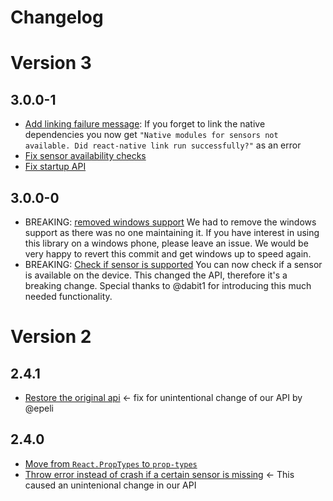 # Changelog

# Version 3

## 3.0.0-1

* [Add linking failure message](https://github.com/react-native-sensors/react-native-sensors/pull/61): If you forget to link the native dependencies you now get `"Native modules for sensors not available. Did react-native link run successfully?"` as an error
* [Fix sensor availability checks](https://github.com/react-native-sensors/react-native-sensors/pull/60)
* [Fix startup API](https://github.com/react-native-sensors/react-native-sensors/pull/56)

## 3.0.0-0

* BREAKING: [removed windows support](https://github.com/react-native-sensors/react-native-sensors/commit/2c347ae93db97274f14f8d2b3fb15daf72c6eebe) We had to remove the windows support as there was no one maintaining it. If you have interest in using this library on a windows phone, please leave an issue. We would be very happy to revert this commit and get windows up to speed again.
* BREAKING: [Check if sensor is supported](https://github.com/react-native-sensors/react-native-sensors/issues/28) You can now check if a sensor is available on the device. This changed the API, therefore it's a breaking change. Special thanks to @dabit1 for introducing this much needed functionality.

# Version 2

## 2.4.1

* [Restore the original api](https://github.com/react-native-sensors/react-native-sensors/pull/36) <- fix for unintentional change of our API by @epeli

## 2.4.0

* [Move from `React.PropTypes` to `prop-types`](https://github.com/react-native-sensors/react-native-sensors/pull/33)
* [Throw error instead of crash if a certain sensor is missing](https://github.com/react-native-sensors/react-native-sensors/pull/32) <- This caused an unintenional change in our API
